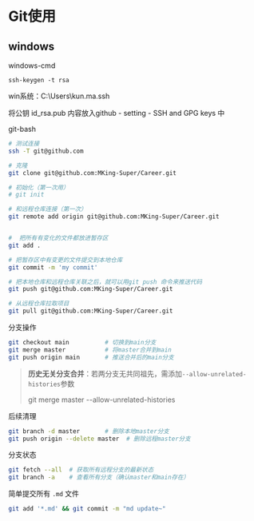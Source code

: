# Git使用

## windows

windows-cmd

```
ssh-keygen -t rsa	
```

win系统：C:\Users\kun.ma\.ssh

将公钥 id_rsa.pub 内容放入github - setting - SSH and GPG keys 中



git-bash

```bash
# 测试连接
ssh -T git@github.com

# 克隆
git clone git@github.com:MKing-Super/Career.git

# 初始化（第一次用）
# git init

# 和远程仓库连接（第一次）
git remote add origin git@github.com:MKing-Super/Career.git


#  把所有有变化的文件都放进暂存区
git add .

# 把暂存区中有变更的文件提交到本地仓库
git commit -m 'my commit'

# 把本地仓库和远程仓库关联之后，就可以用git push 命令来推送代码
git push git@github.com:MKing-Super/Career.git

# 从远程仓库拉取项目
git pull git@github.com:MKing-Super/Career.git
```

分支操作

```bash
git checkout main          # 切换到main分支
git merge master           # 将master合并到main
git push origin main       # 推送合并后的main分支
```

> **历史无关分支合并**‌：若两分支无共同祖先，需添加`--allow-unrelated-histories`参数‌
>
> git merge master --allow-unrelated-histories

后续清理

```bash
git branch -d master       # 删除本地master分支
git push origin --delete master  # 删除远程master分支
```

分支状态

```bash
git fetch --all  # 获取所有远程分支的最新状态
git branch -a    # 查看所有分支（确认master和main存在）
```

简单提交所有 `.md` 文件

```bash
git add '*.md' && git commit -m "md update~"
```

